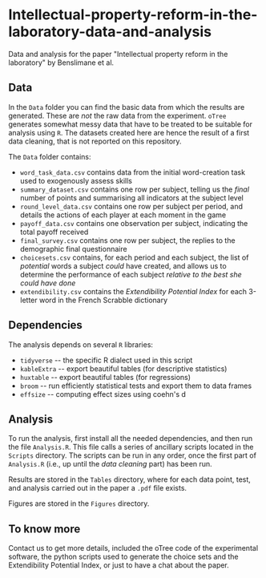 # Intellectual-property-reform-in-the-laboratory-data-and-analysis

Data and analysis for the paper "Intellectual property reform in the laboratory" by Benslimane et al.

## Data

In the `Data` folder you can find the basic data from which the results are generated. These are 
*not* the raw data from the experiment. `oTree` generates somewhat messy data that have to be treated to be suitable for analysis using `R`. The datasets created here are hence the result of a first data cleaning, that is not reported on this repository. 

The `Data` folder contains:

- `word_task_data.csv` contains data from the initial word-creation task used to exogenously assess skills
- `summary_dataset.csv` contains one row per subject, telling us the *final* number of points and summarising all indicators at the subject level
- `round_level_data.csv` contains one row per subject per period, and details the actions of each player at each moment in the game
- `payoff_data.csv` contains one observation per subject, indicating the total payoff received
- `final_survey.csv` contains one row per subject, the replies to the demographic final questionnaire
- `choicesets.csv` contains, for each period and each subject, the list of *potential* words a subject *could* have created, and allows us to determine the performance of each subject *relative to the best she could have done*
- `extendibility.csv` contains the *Extendibility Potential Index* for each 3-letter word in the French Scrabble dictionary


## Dependencies

The analysis depends on several `R` libraries:

- `tidyverse` -- the specific R dialect used in this script
- `kableExtra` -- export beautiful tables (for descriptive statistics)
- `huxtable` -- export beautiful tables (for regressions)
- `broom` -- run efficiently statistical tests and export them to data frames
- `effsize` -- computing effect sizes using coehn's d


## Analysis

To run the analysis, first install all the needed dependencies, and then run the file `Analysis.R`. This file calls a series of ancillary scripts located in the `Scripts` directory. The scripts can be run in any order, once the first part of `Analysis.R` (i.e., up until the *data cleaning* part) has been run.

Results are stored in the `Tables` directory, where for each data point, test, and analysis carried out in the paper a `.pdf` file exists. 

Figures are stored in the `Figures` directory.

## To know more

Contact us to get more details, included the oTree code of the experimental software, the python scripts used to generate the choice sets and the Extendibility Potential Index, or just to have a chat about the paper. 